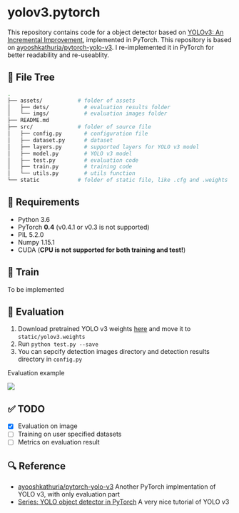# yolov3.pytorch

This repository contains code for a object detector based on [YOLOv3: An Incremental Improvement](https://pjreddie.com/media/files/papers/YOLOv3.pdf), implemented in PyTorch. This repository is based on [ayooshkathuria/pytorch-yolo-v3](https://github.com/ayooshkathuria/pytorch-yolo-v3). I re-implemented it in PyTorch for better readability and re-useablity.

## 🌲 File Tree

```bash
.
├── assets/           # folder of assets
│   ├── dets/           # evaluation results folder
│   └── imgs/           # evaluation images folder
├── README.md
├── src/              # folder of source file
│   ├── config.py       # configuration file
│   ├── dataset.py      # dataset
│   ├── layers.py       # supported layers for YOLO v3 model
│   ├── model.py        # YOLO v3 model
│   ├── test.py         # evaluation code
│   ├── train.py        # training code
│   └── utils.py        # utils function
└── static            # folder of static file, like .cfg and .weights
```

## 🤔 Requirements

* Python 3.6
* PyTorch **0.4** (v0.4.1 or v0.3 is not supported)
* PIL 5.2.0
* Numpy 1.15.1
* CUDA (**CPU is not supported for both training and test!**)

## 🏹 Train

To be implemented

## 🎯 Evaluation

1. Download pretrained YOLO v3 weights [here](https://pjreddie.com/media/files/yolov3.weights) and move it to `static/yolov3.weights`
2. Run `python test.py --save`
3. You can sepcify detection images directory and detection results directory in `config.py`

Evaluation example

![](https://raw.githubusercontent.com/ECer23/yolov3.pytorch/master/assets/dets/person.jpg)

## ✅ TODO

- [x] Evaluation on image
- [ ] Training on user specified datasets
- [ ] Metrics on evaluation result

## 🔍 Reference

* [ayooshkathuria/pytorch-yolo-v3](https://github.com/ayooshkathuria/pytorch-yolo-v3) Another PyTorch implmentation of YOLO v3, with only evaluation part
* [Series: YOLO object detector in PyTorch](https://blog.paperspace.com/tag/series-yolo/) A very nice tutorial of YOLO v3
